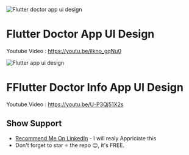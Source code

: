 ![Flutter doctor app ui design](https://user-images.githubusercontent.com/55942632/75430459-5cb89a80-5971-11ea-9796-f73a2b7f0a27.png)

# Flutter Doctor App UI Design

Youtube Video : https://youtu.be/ilkno_gqNu0

![Flutter app ui design](https://user-images.githubusercontent.com/55942632/75430515-6f32d400-5971-11ea-8b9e-8ba70c35c18b.png)


# FFlutter Doctor Info App UI Design

Youtube Video : https://youtu.be/U-P3Qj51X2s

## Show Support
* [Recommend Me On LinkedIn](https://www.linkedin.com/in/lamsanskar/) - I will realy Appriciate this
* Don't forget to star ⭐ the repo 😉, it's FREE.
